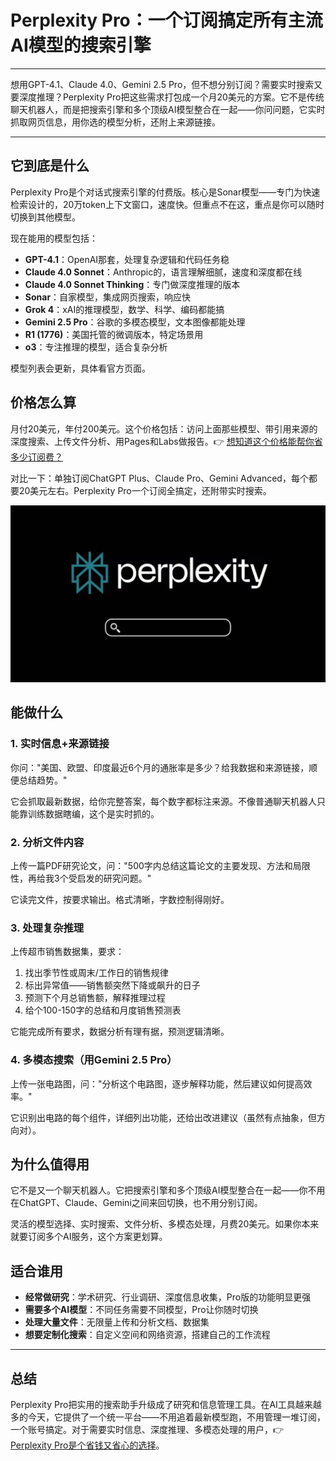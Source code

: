 # Perplexity Pro：一个订阅搞定所有主流AI模型的搜索引擎

---

想用GPT-4.1、Claude 4.0、Gemini 2.5 Pro，但不想分别订阅？需要实时搜索又要深度推理？Perplexity Pro把这些需求打包成一个月20美元的方案。它不是传统聊天机器人，而是把搜索引擎和多个顶级AI模型整合在一起——你问问题，它实时抓取网页信息，用你选的模型分析，还附上来源链接。

---

## 它到底是什么

Perplexity Pro是个对话式搜索引擎的付费版。核心是Sonar模型——专门为快速检索设计的，20万token上下文窗口，速度快。但重点不在这，重点是你可以随时切换到其他模型。

现在能用的模型包括：

- **GPT-4.1**：OpenAI那套，处理复杂逻辑和代码任务稳
- **Claude 4.0 Sonnet**：Anthropic的，语言理解细腻，速度和深度都在线
- **Claude 4.0 Sonnet Thinking**：专门做深度推理的版本
- **Sonar**：自家模型，集成网页搜索，响应快
- **Grok 4**：xAI的推理模型，数学、科学、编码都能搞
- **Gemini 2.5 Pro**：谷歌的多模态模型，文本图像都能处理
- **R1 (1776)**：美国托管的微调版本，特定场景用
- **o3**：专注推理的模型，适合复杂分析

模型列表会更新，具体看官方页面。

## 价格怎么算

月付20美元，年付200美元。这个价格包括：访问上面那些模型、带引用来源的深度搜索、上传文件分析、用Pages和Labs做报告。👉 [想知道这个价格能帮你省多少订阅费？](https://pplx.ai/ixkwood69619635)

对比一下：单独订阅ChatGPT Plus、Claude Pro、Gemini Advanced，每个都要20美元左右。Perplexity Pro一个订阅全搞定，还附带实时搜索。

![Perplexity Pro界面展示](image/67831606186.webp)

## 能做什么

### 1. 实时信息+来源链接

你问："美国、欧盟、印度最近6个月的通胀率是多少？给我数据和来源链接，顺便总结趋势。"

它会抓取最新数据，给你完整答案，每个数字都标注来源。不像普通聊天机器人只能靠训练数据瞎编，这个是实时抓的。

### 2. 分析文件内容

上传一篇PDF研究论文，问："500字内总结这篇论文的主要发现、方法和局限性，再给我3个受启发的研究问题。"

它读完文件，按要求输出。格式清晰，字数控制得刚好。

### 3. 处理复杂推理

上传超市销售数据集，要求：
1. 找出季节性或周末/工作日的销售规律
2. 标出异常值——销售额突然下降或飙升的日子
3. 预测下个月总销售额，解释推理过程
4. 给个100-150字的总结和月度销售预测表

它能完成所有要求，数据分析有理有据，预测逻辑清晰。

### 4. 多模态搜索（用Gemini 2.5 Pro）

上传一张电路图，问："分析这个电路图，逐步解释功能，然后建议如何提高效率。"

它识别出电路的每个组件，详细列出功能，还给出改进建议（虽然有点抽象，但方向对）。

## 为什么值得用

它不是又一个聊天机器人。它把搜索引擎和多个顶级AI模型整合在一起——你不用在ChatGPT、Claude、Gemini之间来回切换，也不用分别订阅。

灵活的模型选择、实时搜索、文件分析、多模态处理，月费20美元。如果你本来就要订阅多个AI服务，这个方案更划算。

## 适合谁用

- **经常做研究**：学术研究、行业调研、深度信息收集，Pro版的功能明显更强
- **需要多个AI模型**：不同任务需要不同模型，Pro让你随时切换
- **处理大量文件**：无限量上传和分析文档、数据集
- **想要定制化搜索**：自定义空间和网络资源，搭建自己的工作流程

---

## 总结

Perplexity Pro把实用的搜索助手升级成了研究和信息管理工具。在AI工具越来越多的今天，它提供了一个统一平台——不用追着最新模型跑，不用管理一堆订阅，一个账号搞定。对于需要实时信息、深度推理、多模态处理的用户，👉 [Perplexity Pro是个省钱又省心的选择](https://pplx.ai/ixkwood69619635)。

